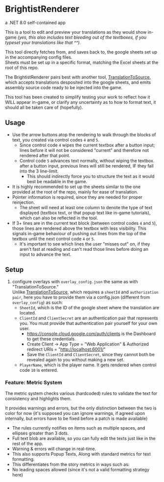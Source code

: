 # BrightistRenderer

a .NET 8.0 self-contained app

This is a tool to edit and preview your translations as they would show in-game *(yes, this also includes text bleeding out of the textboxes, if you typeset your translations like that ^^).*

This tool directly fetches from, and saves back to, the google sheets set up in the accompanying config files.  
Sheets must be set up in a specific format, matching the Excel sheets at the root of this repo.

The BrightistRenderer pairs best with another tool, [TranslationToSource](https://github.com/Dickdebonair/Brightis-fan-translation/tree/325e339ff3da1cc307b1fa0220196643d0a5a71b/Created%20Tools%20%26%20Other%20Scripts/TranslationToSource), which accepts translations desposited into the google sheets, and emits assembly source code ready to be injected into the game.

This tool has been created to simplify testing your work to reflect how it WILL appear in-game, or clarify any uncertainty as to how to format text, it should all be taken care of (hopefully).

## Usage

- Use the arrow buttons atop the rendering to walk through the blocks of text, you created via control codes `4` and `5`.
  - Since control code `4` wipes the current textbox after a button input; lines before it will not be considered "current" and therefore not rendered after that point.
  - Control code `5` advances text normally, without wiping the textbox. after a button input, previous lines will still be rendered, IF they fall into the 3 line-limit.
    - This should indirectly force you to structure the text as it would best be readable in the game.
- It is highly recommended to set up the sheets similar to the one provided at the root of the repo, mainly for ease of translation.
- Pointer information is required, since they are needed for proper reinjection.
  - The sheet will need at least one column to denote the type of text displayed (textbox text, or that popup text like in-game tutorials), which can also be reflected in the tool.
- If 3+ lines are in the current text block (between control codes `4` and `5`), those lines are rendered above the textbox with less visibility. This signals in-game behaviour of pushing out lines from the top of the textbox until the next control code `4` or `5`.
  - It's important to see which lines the user "misses out" on, if they aren't fast at reading and can't read those lines before doing an input to advance the text.

## Setup

1. configure overlays with `overlay_config.json` the same as with "TranslationToSource."  
Unlike [TranslationToSource](https://github.com/Dickdebonair/Brightis-fan-translation/tree/325e339ff3da1cc307b1fa0220196643d0a5a71b/Created%20Tools%20%26%20Other%20Scripts/TranslationToSource), which requires a `sheetId` and `authorization pair`, here you have to provide them via a config.json (different from `overlay_config`) as such:
   - `SheetId`, which is the ID of the google sheet where the translation are located.
   - `ClientId` and `ClientSecret` are an authentication pair that represents you. You must provide that authentication pair yourself for your own user.
     - <https://console.cloud.google.com/auth/clients> is the Dashboard to get these credentials.
     - Create Client -> App Type = "Web Application" & Authorized redirect URIs = "<http://localhost:6001/>"
     - Save the `ClientId` and `ClientSecret`, since they cannot both be revealed again to you without making a new set.
   - `PlayerName`, which is the player name. It gets rendered when control code `10` is entered.

### Feature: Metric System

The metric system checks various (hardcoded) rules to validate the text for consistency and highlights them.

It provides warnings and errors, but the only distinction between the two is color for now (it's supposed you can ignore warnings, if agreed upon internally, but errors have to be fixed before a patch is made available)

- The rules currently notifies on items such as multiple spaces, and ellipses greater than 3 dots.
- Full text blob are available, so you can fully edit the texts just like in the rest of the app.
- Warning & errors will change in real-time.
- This also supports Popup Texts, Along with standard metrics for text formatting.
- This differentiates from the story metrics in ways such as:
- No leading spaces allowed (since it's not a valid formatting strategy here)
